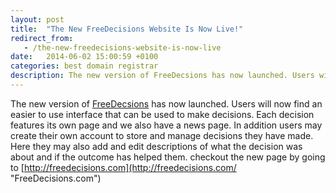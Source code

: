 ```yaml
---
layout: post
title:  "The New FreeDecisions Website Is Now Live!"
redirect_from:
   - /the-new-freedecisions-website-is-now-live
date:   2014-06-02 15:00:59 +0100
categories: best domain registrar
description: The new version of FreeDecsions has now launched. Users will now fin...
---
```


The new version of [FreeDecsions](http://freedecisions.com/ "FreeDecisions.com") has now launched. Users will now find an easier to use interface that can be used to make decisions. Each decision features its own page and we also have a news page. In addition users may create their own account to store and manage decisions they have made. Here they may also add and edit descriptions of what the decision was about and if the outcome has helped them. checkout the new page by going to [http://freedecisions.com](http://freedecisions.com/ "FreeDecisions.com")